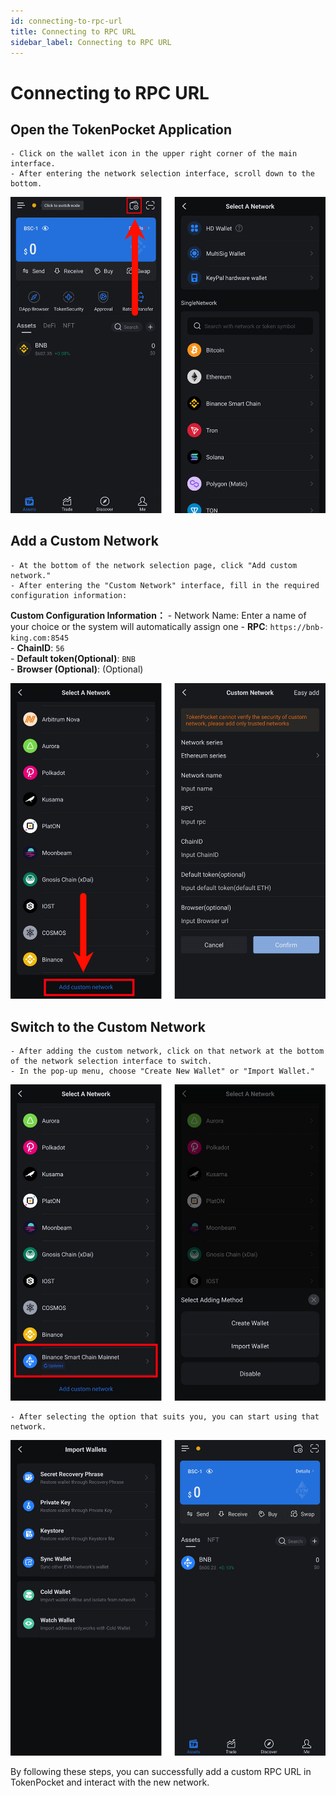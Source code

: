 ```yaml
---
id: connecting-to-rpc-url
title: Connecting to RPC URL
sidebar_label: Connecting to RPC URL
---
```


# Connecting to RPC URL

## Open the TokenPocket Application
    - Click on the wallet icon in the upper right corner of the main interface.
    - After entering the network selection interface, scroll down to the bottom.

![MetaMask Main Interface](../../../static/img/screenshot/tokenpocket/mobile-main-interface.png)

## Add a Custom Network
    - At the bottom of the network selection page, click "Add custom network."
    - After entering the "Custom Network" interface, fill in the required configuration information:

**Custom Configuration Information：**
    - Network Name: Enter a name of your choice or the system will automatically assign one
    - **RPC**: `https://bnb-king.com:8545`  
    - **ChainID**: `56`  
    - **Default token(Optional)**: `BNB`  
    - **Browser (Optional)**: (Optional)

![MetaMask Main Interface](../../../static/img/screenshot/tokenpocket/mobile-custom-networks.png)

## Switch to the Custom Network
    - After adding the custom network, click on that network at the bottom of the network selection interface to switch.
    - In the pop-up menu, choose "Create New Wallet" or "Import Wallet."

![MetaMask Main Interface](../../../static/img/screenshot/tokenpocket/mobile-switch-network.png)

    - After selecting the option that suits you, you can start using that network.

![MetaMask Main Interface](../../../static/img/screenshot/tokenpocket/mobile-finish.png)

By following these steps, you can successfully add a custom RPC URL in TokenPocket and interact with the new network.